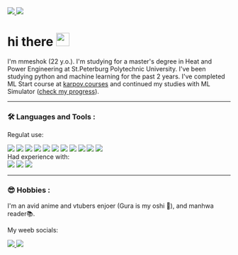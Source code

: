 <div id="badges">
  <a href="t.me/sadmau">
    <img src="https://img.shields.io/badge/sadmau-2CA5E0?style=for-the-badge&logo=telegram&logoColor=white"/>
  </a>
  <a href="https://twitter.com/mmmeshok">
    <img src="https://img.shields.io/badge/mmmeshok-%231DA1F2.svg?style=for-the-badge&logo=Twitter&logoColor=white"/>
  </a>
</div>

<h1>
  hi there
  <img src="https://media.giphy.com/media/hvRJCLFzcasrR4ia7z/giphy.gif" width="30px"/>
</h1>

I'm mmeshok (22 y.o.). I'm studying for a master's degree in Heat and Power Engineering at St.Peterburg Polytechnic University. I've been studying python and machine learning for the past 2 years. I've completed ML Start course at [karpov.courses](https://karpov.courses/) and continued my studies with ML Simulator ([check my progress](https://lab.karpov.courses/live_certificate/490fa043-4155-4d47-a453-5d939cd7dfbb/)). 

---
### :hammer_and_wrench: Languages and Tools :
Regulat use:
<div id="badges">
  <img src="https://img.shields.io/badge/Python-3776AB?style=for-the-badge&logo=python&logoColor=white"/>
  <img src="https://img.shields.io/badge/pandas-%23150458.svg?style=for-the-badge&logo=pandas&logoColor=white"/>
  <img src="https://img.shields.io/badge/numpy-%23013243.svg?style=for-the-badge&logo=numpy&logoColor=white"/>
  <img src="https://img.shields.io/badge/scikit--learn-%23F7931E.svg?style=for-the-badge&logo=scikit-learn&logoColor=white"/>
  <img src="https://img.shields.io/badge/SciPy-%230C55A5.svg?style=for-the-badge&logo=scipy&logoColor=%white"/>
  <img src="https://img.shields.io/badge/jupyter-%23FA0F00.svg?style=for-the-badge&logo=jupyter&logoColor=white"/>
  <img src="https://img.shields.io/badge/git-%23F05032.svg?&style=for-the-badge&logo=git&logoColor=white" />
  <img src="https://img.shields.io/badge/Markdown-000000?style=for-the-badge&logo=markdown&logoColor=white"/>
  <img src="https://img.shields.io/badge/Obsidian-%23483699.svg?style=for-the-badge&logo=obsidian&logoColor=white"/>
  <img src="https://img.shields.io/badge/Matplotlib-%23ffffff.svg?style=for-the-badge&logo=Matplotlib&logoColor=black"/>
  <img src="https://img.shields.io/badge/postgres-%23316192.svg?style=for-the-badge&logo=postgresql&logoColor=white"/>
</div>
Had experience with:
<div id="badges">
  <img src="https://img.shields.io/badge/PyTorch-%23EE4C2C.svg?style=for-the-badge&logo=PyTorch&logoColor=white"/>
  <img src="https://img.shields.io/badge/FastAPI-005571?style=for-the-badge&logo=fastapi"/>
  <img src="https://img.shields.io/badge/apache%20airflow-%23017CEE.svg?&style=for-the-badge&logo=apache%20airflow&logoColor=white" />
</div>

---

### :sunglasses: Hobbies :
I'm an avid anime and vtubers enjoer (Gura is my oshi 🔱), and manhwa reader:books:.

My weeb socials:
<div id="badges">
  <a href="https://shikimori.me/sadmau">
    <img src="https://img.shields.io/badge/shikimori-white.svg?&style=for-the-badge&"/>
  </a>
  <a href="https://mangalib.me/user/7407539">
    <img src="https://img.shields.io/badge/mangalib-%23000000.svg?&style=for-the-badge"/>
  </a>
</div>


